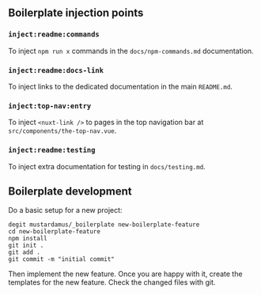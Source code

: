 ## Boilerplate injection points

### `inject:readme:commands`

To inject `npm run x` commands in the `docs/npm-commands.md` documentation.

### `inject:readme:docs-link`

To inject links to the dedicated documentation in the main `README.md`.

### `inject:top-nav:entry`

To inject `<nuxt-link />` to pages in the top navigation bar at
`src/components/the-top-nav.vue`.

### `inject:readme:testing`

To inject extra documentation for testing in `docs/testing.md`.

## Boilerplate development

Do a basic setup for a new project:

```
degit mustardamus/_boilerplate new-boilerplate-feature
cd new-boilerplate-feature
npm install
git init .
git add .
git commit -m "initial commit"
```

Then implement the new feature. Once you are happy with it, create the templates
for the new feature. Check the changed files with git.
